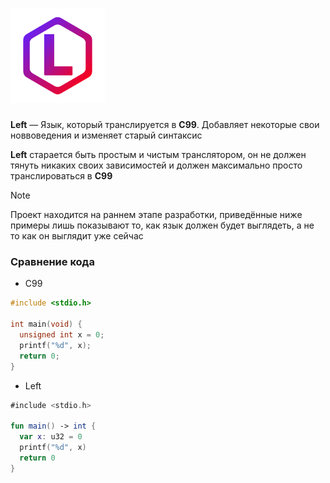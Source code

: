 # <img src="https://github.com/Xertis/LeftLang/blob/main/leftlang_logo.png?raw=true" width="30%" alt="Neutron Logo">

**Left** — Язык, который транслируется в **C99**. Добавляет некоторые свои новвоведения и изменяет старый синтаксис

**Left** старается быть простым и чистым транслятором, он не должен тянуть никаких своих зависимостей и должен максимально просто транслироваться в **C99**

> [!note]
> Проект находится на раннем этапе разработки, приведённые ниже примеры лишь показывают то, как язык должен будет выглядеть, а не то
> как он выглядит уже сейчас

### Сравнение кода

- C99
```C
#include <stdio.h>

int main(void) {
  unsigned int x = 0;
  printf("%d", x);
  return 0;
}
```

- Left
```kotlin
#include <stdio.h>

fun main() -> int {
  var x: u32 = 0
  printf("%d", x)
  return 0
}
```
